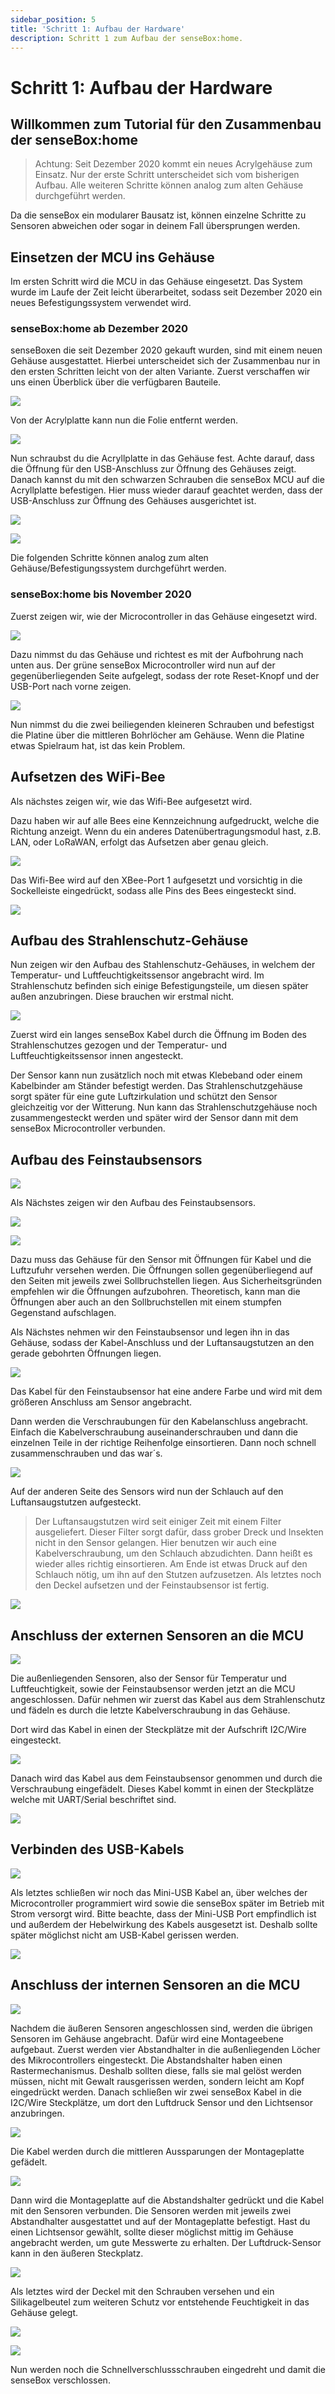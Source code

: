 ```yaml
---
sidebar_position: 5
title: 'Schritt 1: Aufbau der Hardware'
description: Schritt 1 zum Aufbau der senseBox:home.
---
```


# Schritt 1: Aufbau der Hardware

## Willkommen zum Tutorial für den Zusammenbau der senseBox:home

> Achtung: Seit Dezember 2020 kommt ein neues Acrylgehäuse zum Einsatz. Nur der erste Schritt unterscheidet sich vom bisherigen Aufbau. Alle weiteren Schritte können analog zum alten Gehäuse durchgeführt werden.

Da die senseBox ein modularer Bausatz ist, können einzelne Schritte zu Sensoren abweichen oder sogar in deinem Fall übersprungen werden.

## Einsetzen der MCU ins Gehäuse

Im ersten Schritt wird die MCU in das Gehäuse eingesetzt. Das System wurde im Laufe der Zeit leicht überarbeitet, sodass seit Dezember 2020 ein neues Befestigungssystem verwendet wird.

### senseBox:home ab Dezember 2020
senseBoxen die seit Dezember 2020 gekauft wurden, sind mit einem neuen Gehäuse ausgestattet. Hierbei unterscheidet sich der Zusammenbau nur in den ersten Schritten leicht von der alten Variante. Zuerst verschaffen wir uns einen Überblick über die verfügbaren Bauteile.

![](/img/sensebox-home-bilder/home-schritt-1/sensebox-home-32.jpeg)

Von der Acrylplatte kann nun die Folie entfernt werden.

![](/img/sensebox-home-bilder/home-schritt-1/sensebox-home-33.jpeg)


Nun schraubst du die Acryllplatte in das Gehäuse fest. Achte darauf, dass die Öffnung für den USB-Anschluss zur Öffnung des Gehäuses zeigt.
Danach kannst du mit den schwarzen Schrauben die senseBox MCU auf die Acryllplatte befestigen. Hier muss wieder darauf geachtet werden, dass der USB-Anschluss zur Öffnung des Gehäuses ausgerichtet ist.

![](/img/sensebox-home-bilder/home-schritt-1/sensebox-home-34.jpeg)


![](/img/sensebox-home-bilder/home-schritt-1/sensebox-home-35.jpeg)


Die folgenden Schritte können analog zum alten Gehäuse/Befestigungssystem durchgeführt werden.

### senseBox:home bis November 2020

Zuerst zeigen wir, wie der Microcontroller in das Gehäuse eingesetzt wird.

![](/img/sensebox-home-bilder/home-schritt-1/sensebox-home-1.jpg)

Dazu nimmst du das Gehäuse und richtest es mit der Aufbohrung nach unten aus. Der grüne senseBox Microcontroller wird nun auf der gegenüberliegenden Seite aufgelegt, sodass der rote Reset-Knopf und der USB-Port nach vorne zeigen.

![](/img/sensebox-home-bilder/home-schritt-1/sensebox-home-2.jpg)


Nun nimmst du die zwei beiliegenden kleineren Schrauben und befestigst die Platine über die mittleren Bohrlöcher am Gehäuse. Wenn die Platine etwas Spielraum hat, ist das kein Problem.

## Aufsetzen des WiFi-Bee 
Als nächstes zeigen wir, wie das Wifi-Bee aufgesetzt wird.

Dazu haben wir auf alle Bees eine Kennzeichnung aufgedruckt, welche die Richtung anzeigt. Wenn du ein anderes Datenübertragungsmodul hast, z.B. LAN, oder LoRaWAN, erfolgt das Aufsetzen aber genau gleich.

![](/img/sensebox-home-bilder/home-schritt-1/sensebox-home-3.jpg)


Das Wifi-Bee wird auf den XBee-Port 1 aufgesetzt und vorsichtig in die Sockelleiste eingedrückt, sodass alle Pins des Bees eingesteckt sind.


![](/img/sensebox-home-bilder/home-schritt-1/sensebox-home-4.jpg)


## Aufbau des Strahlenschutz-Gehäuse

Nun zeigen wir den Aufbau des Stahlenschutz-Gehäuses, in welchem der Temperatur- und Luftfeuchtigkeitssensor angebracht wird.
Im Strahlenschutz befinden sich einige Befestigungsteile, um diesen später außen anzubringen. Diese brauchen wir erstmal nicht.

![](/img/sensebox-home-bilder/home-schritt-1/sensebox-home-5.jpg)


Zuerst wird ein langes senseBox Kabel durch die Öffnung im Boden des Strahlenschutzes gezogen und der Temperatur- und Luftfeuchtigkeitssensor innen angesteckt.



Der Sensor kann nun zusätzlich noch mit etwas Klebeband oder einem Kabelbinder am Ständer befestigt werden. Das Strahlenschutzgehäuse sorgt später für eine gute Luftzirkulation und schützt den Sensor gleichzeitig vor der Witterung.
Nun kann das Strahlenschutzgehäuse noch zusammengesteckt werden und später wird der Sensor dann mit dem senseBox Microcontroller verbunden.

## Aufbau des Feinstaubsensors

![](/img/sensebox-home-bilder/home-schritt-1/sensebox-home-10.jpg)

Als Nächstes zeigen wir den Aufbau des Feinstaubsensors.

![](/img/sensebox-home-bilder/home-schritt-1/sensebox-home-11.jpg)



![](/img/sensebox-home-bilder/home-schritt-1/sensebox-home-13.jpg)


Dazu muss das Gehäuse für den Sensor mit Öffnungen für Kabel und die Luftzufuhr versehen werden.
Die Öffnungen sollen gegenüberliegend auf den Seiten mit jeweils zwei Sollbruchstellen liegen.
Aus Sicherheitsgründen empfehlen wir die Öffnungen aufzubohren. Theoretisch, kann man die Öffnungen aber auch an den Sollbruchstellen mit einem stumpfen Gegenstand aufschlagen.


Als Nächstes nehmen wir den Feinstaubsensor und legen ihn in das Gehäuse, sodass der Kabel-Anschluss und der Luftansaugstutzen an den gerade gebohrten Öffnungen liegen.

![](/img/sensebox-home-bilder/home-schritt-1/sensebox-home-14.jpg)

Das Kabel für den Feinstaubsensor hat eine andere Farbe und wird mit dem größeren Anschluss am Sensor angebracht.


Dann werden die Verschraubungen für den Kabelanschluss angebracht.
Einfach die Kabelverschraubung auseinanderschrauben und dann die einzelnen Teile in der richtige Reihenfolge einsortieren. Dann noch schnell zusammenschrauben und das war´s.

![](/img/sensebox-home-bilder/home-schritt-1/sensebox-home-15.jpg)

 Auf der anderen Seite des Sensors wird nun der Schlauch auf den Luftansaugstutzen aufgesteckt.

> Der Luftansaugstutzen wird seit einiger Zeit mit einem Filter ausgeliefert. Dieser Filter sorgt dafür, dass grober Dreck und Insekten nicht in den Sensor gelangen.
Hier benutzen wir auch eine Kabelverschraubung, um den Schlauch abzudichten. Dann heißt es wieder alles richtig einsortieren. Am Ende ist etwas Druck auf den Schlauch nötig, um ihn auf den Stutzen aufzusetzen. Als letztes noch den Deckel aufsetzen und der Feinstaubsensor ist fertig.

![](/img/sensebox-home-bilder/home-schritt-1/sensebox-home-16.jpg)

## Anschluss der externen Sensoren an die MCU

![](/img/sensebox-home-bilder/home-schritt-1/sensebox-home-17.jpg)

Die außenliegenden Sensoren, also der Sensor für Temperatur und Luftfeuchtigkeit, sowie der Feinstaubsensor werden jetzt an die MCU angeschlossen.
Dafür nehmen wir zuerst das Kabel aus dem Strahlenschutz und fädeln es durch die letzte Kabelverschraubung in das Gehäuse.

Dort wird das Kabel in einen der Steckplätze mit der Aufschrift I2C/Wire eingesteckt.

![](/img/sensebox-home-bilder/home-schritt-1/sensebox-home-19.jpg)


Danach wird das Kabel aus dem Feinstaubsensor genommen und durch die Verschraubung eingefädelt.
Dieses Kabel kommt in einen der Steckplätze welche mit UART/Serial beschriftet sind.

![](/img/sensebox-home-bilder/home-schritt-1/sensebox-home-20.jpg)


## Verbinden des USB-Kabels

![](/img/sensebox-home-bilder/home-schritt-1/sensebox-home-23.jpg)


Als letztes schließen wir noch das Mini-USB Kabel an, über welches der Microcontroller programmiert wird sowie die senseBox später im Betrieb mit Strom versorgt wird.
Bitte beachte, dass der Mini-USB Port empfindlich ist und außerdem der Hebelwirkung des Kabels ausgesetzt ist. Deshalb sollte später möglichst nicht am USB-Kabel gerissen werden.

![](/img/sensebox-home-bilder/home-schritt-1/sensebox-home-24.jpg)

## Anschluss der internen Sensoren an die MCU

![](/img/sensebox-home-bilder/home-schritt-1/sensebox-home-25.jpg)

Nachdem die äußeren Sensoren angeschlossen sind, werden die übrigen Sensoren im Gehäuse angebracht.
Dafür wird eine Montageebene aufgebaut. Zuerst werden vier Abstandhalter in die außenliegenden Löcher des Mikrocontrollers eingesteckt.
Die Abstandshalter haben einen Rastermechanismus. Deshalb sollten diese, falls sie mal gelöst werden müssen, nicht mit Gewalt rausgerissen werden, sondern leicht am Kopf eingedrückt werden.
Danach schließen wir zwei senseBox Kabel in die I2C/Wire Steckplätze, um dort den Luftdruck Sensor und den Lichtsensor anzubringen.

![](/img/sensebox-home-bilder/home-schritt-1/sensebox-home-26.jpg)

Die Kabel werden durch die mittleren Aussparungen der Montageplatte gefädelt.

![](/img/sensebox-home-bilder/home-schritt-1/sensebox-home-27.jpg)


Dann wird die Montageplatte auf die Abstandshalter gedrückt und die Kabel mit den Sensoren verbunden.
Die Sensoren werden mit jeweils zwei Abstandhalter ausgestattet und auf der Montageplatte befestigt.
Hast du einen Lichtsensor gewählt, sollte dieser möglichst mittig im Gehäuse angebracht werden, um gute Messwerte zu erhalten.
Der Luftdruck-Sensor kann in den äußeren Steckplatz.

![](/img/sensebox-home-bilder/home-schritt-1/sensebox-home-28.jpg)

Als letztes wird der Deckel mit den Schrauben versehen und ein Silikagelbeutel zum weiteren Schutz vor entstehende Feuchtigkeit in das Gehäuse gelegt.

![](/img/sensebox-home-bilder/home-schritt-1/sensebox-home-29.jpg)

![](/img/sensebox-home-bilder/home-schritt-1/sensebox-home-30.jpg)


Nun werden noch die Schnellverschlussschrauben eingedreht und damit die senseBox verschlossen.

